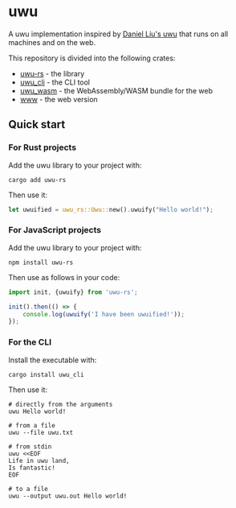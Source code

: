 # uwu

A uwu implementation inspired by [Daniel Liu's uwu](https://github.com/Daniel-Liu-c0deb0t/uwu) that runs on all machines
and on the web.

This repository is divided into the following crates:

* [uwu-rs](https://crates.io/crates/uwu-rs) - the library
* [uwu_cli](https://github.com/SandroHc/uwu/tree/master/crates/uwu_cli) - the CLI tool
* [uwu_wasm](https://npmjs.com/package/uwu-rs) - the WebAssembly/WASM bundle for the web
* [www](https://uwu.sandro.dev) - the web version

## Quick start

### For Rust projects

Add the uwu library to your project with:

```shell
cargo add uwu-rs
```

Then use it:

```rust
let uwuified = uwu_rs::Uwu::new().uwuify("Hello world!");
```

### For JavaScript projects

Add the uwu library to your project with:

```shell
npm install uwu-rs
```

Then use as follows in your code:

```javascript
import init, {uwuify} from 'uwu-rs';

init().then(() => {
    console.log(uwuify('I have been uwuified!'));
});
```

### For the CLI

Install the executable with:

```shell
cargo install uwu_cli
```

Then use it:

```shell
# directly from the arguments
uwu Hello world!

# from a file
uwu --file uwu.txt

# from stdin
uwu <<EOF
Life in uwu land,
Is fantastic!
EOF

# to a file
uwu --output uwu.out Hello world!
```
